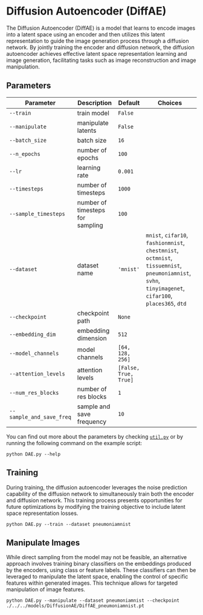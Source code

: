 # Diffusion Autoencoder (DiffAE)

The Diffusion Autoencoder (DiffAE) is a model that learns to encode images into a latent space using an encoder and then utilizes this latent representation to guide the image generation process through a diffusion network. By jointly training the encoder and diffusion network, the diffusion autoencoder achieves effective latent space representation learning and image generation, facilitating tasks such as image reconstruction and image manipulation.

## Parameters

| Parameter             | Description                            | Default | Choices                                                      |
|-----------------------|----------------------------------------|---------|--------------------------------------------------------------|
| `--train`             | train model                            | `False` |                                                              |
| `--manipulate`        | manipulate latents                     | `False` |                                                              |
| `--batch_size`        | batch size                             | `16`    |                                                              |
| `--n_epochs`          | number of epochs                       | `100`   |                                                              |
| `--lr`                | learning rate                          | `0.001` |                                                              |
| `--timesteps`         | number of timesteps                    | `1000`  |                                                              |
| `--sample_timesteps`  | number of timesteps for sampling       | `100`   |                                                              |
| `--dataset`           | dataset name                           | `'mnist'` | `mnist`, `cifar10`, `fashionmnist`, `chestmnist`, `octmnist`, `tissuemnist`, `pneumoniamnist`, `svhn`, `tinyimagenet`, `cifar100`, `places365`, `dtd` |
| `--checkpoint`        | checkpoint path                        | `None`  |                                                              |
| `--embedding_dim`     | embedding dimension                    | `512`   |                                                              |
| `--model_channels`    | model channels                         | `[64, 128, 256]` |                                                |
| `--attention_levels`  | attention levels                       | `[False, True, True]` |                                           |
| `--num_res_blocks`    | number of res blocks                   | `1`     |                                                              |
| `--sample_and_save_freq` | sample and save frequency           | `10`    |                                                              |

You can find out more about the parameters by checking [`util.py`](./../src/generativezoo/utils/util.py) or by running the following command on the example script:

    python DAE.py --help

## Training

During training, the diffusion autoencoder leverages the noise prediction capability of the diffusion network to simultaneously train both the encoder and diffusion network. This training process presents opportunities for future optimizations by modifying the training objective to include latent space representation losses.

    python DAE.py --train --dataset pneumoniamnist

## Manipulate Images

While direct sampling from the model may not be feasible, an alternative approach involves training binary classifiers on the embeddings produced by the encoders, using class or feature labels. These classifiers can then be leveraged to manipulate the latent space, enabling the control of specific features within generated images. This technique allows for targeted manipulation of image features.

    python DAE.py --manipulate --dataset pneumoniamnist --checkpoint ./../../models/DiffusionAE/DiffAE_pneumoniamnist.pt